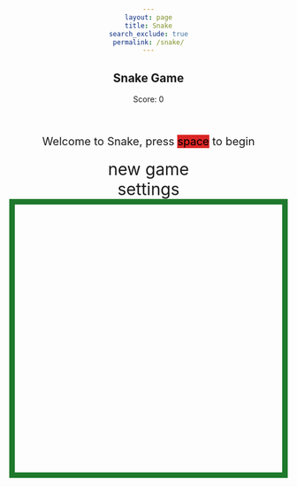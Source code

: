 ```yaml
---
layout: page
title: Snake
search_exclude: true
permalink: /snake/
---
```


<style>
    body {
        text-align: center;
    }

    .wrap {
        margin-left: auto;
        margin-right: auto;
    }

    canvas {
        border-style: solid;
        border-width: 10px;
        border-color: rgb(30, 121, 44);
        display: block;
        margin: 0 auto;
    }

    #gameover p, #setting p, #menu p {
        font-size: 20px;
    }

    #gameover a, #setting a, #menu a {
        font-size: 30px;
        display: block;
    }

    #gameover a:hover, #setting a:hover, #menu a:hover {
        cursor: pointer;
    }

    #menu {
        display: block;
    }

    #gameover {
        display: none;
    }

    #setting {
        display: none;
    }
</style>

<h2>Snake Game</h2>
<div class="container">
    <header class="pb-3 mb-4 border-bottom border-primary text-dark">
        <p class="fs-4">Score: <span id="score_value">0</span></p>
    </header>
    <div class="container bg-secondary" style="text-align:center;">
        <div id="menu" class="py-4 text-light">
            <p>Welcome to Snake, press <span style="background-color: rgb(220,37,37); color: #000000">space</span> to begin</p>
            <a id="new_game" class="link-alert">new game</a>
            <a id="setting_menu" class="link-alert">settings</a>
        </div>
        <div id="gameover" class="py-4 text-light">
            <p>Game Over, press <span style="background-color:rgb(220, 37, 37); color: #000000">space</span> to try again</p>
            <a id="new_game1" class="link-alert">new game</a>
            <a id="setting_menu1" class="link-alert">settings</a>
        </div>
        <canvas id="snake" class="wrap" width="800" height="800" tabindex="1"></canvas>
        <div id="setting" class="py-4 text-light">
            <p>Settings Screen, press <span style="background-color:rgb(220, 37, 37); color: #000000">space</span> to go back to playing</p>
            <a id="new_game2" class="link-alert">new game</a>
            <br>
            <p>Speed:
                <input id="speed1" type="radio" name="speed" value="200" checked />
                <label for="speed1">Slow</label>
                <input id="speed2" type="radio" name="speed" value="150" />
                <label for="speed2">Normal</label>
                <input id="speed3" type="radio" name="speed" value="100" />
                <label for="speed3">Fast</label>
            </p>
            <p>Wall:
                <input id="wallon" type="radio" name="wall" value="1" checked />
                <label for="wallon">On</label>
                <input id="walloff" type="radio" name="wall" value="0" />
                <label for="walloff">Off</label>
            </p>
        </div>
    </div>
</div>

<script>
(function () {
    const canvas = document.getElementById("snake");
    const ctx = canvas.getContext("2d");
    const SCREEN_SNAKE = 0;
    const SCREEN_MENU = -1, SCREEN_GAME_OVER = 1, SCREEN_SETTING = 2;
    const BLOCK = 20;
    const ele_score = document.getElementById("score_value");
    const speed_setting = document.getElementsByName("speed");
    const wall_setting = document.getElementsByName("wall");
    const screen_menu = document.getElementById("menu");
    const screen_game_over = document.getElementById("gameover");
    const screen_setting = document.getElementById("setting");
    const button_new_game = document.getElementById("new_game");
    const button_new_game1 = document.getElementById("new_game1");
    const button_new_game2 = document.getElementById("new_game2");
    const button_setting_menu = document.getElementById("setting_menu");
    const button_setting_menu1 = document.getElementById("setting_menu1");

    let SCREEN = SCREEN_MENU;
    let snake;
    let snake_dir;
    let snake_next_dir;
    let snake_speed;
    let food = { x: 0, y: 0 };
    let score;
    let wall;

    // Load baseball image for food
    const foodImage = new Image();
    foodImage.src = "https://upload.wikimedia.org/wikipedia/commons/0/0d/Baseball_and_glove.jpg";  // Link to baseball image

    // Set brown color for snake
    const snakeColor = "brown";

    // Game logic
    function initGame() {
        snake = [
            { x: 5, y: 5 },
            { x: 4, y: 5 },
            { x: 3, y: 5 }
        ];
        snake_dir = "RIGHT";
        snake_next_dir = "RIGHT";
        score = 0;
        food = {
            x: Math.floor(Math.random() * (canvas.width / BLOCK)),
            y: Math.floor(Math.random() * (canvas.height / BLOCK))
        };
        snake_speed = 150; // Default speed
        if (speed_setting[0].checked) {
            snake_speed = 200; // Slow
        } else if (speed_setting[1].checked) {
            snake_speed = 150; // Normal
        } else if (speed_setting[2].checked) {
            snake_speed = 100; // Fast
        }
        if (wall_setting[0].checked) {
            wall = true;
        } else {
            wall = false;
        }
        gameLoop();
    }

    function drawSnake() {
        ctx.fillStyle = snakeColor; // Brown snake
        for (let i = 0; i < snake.length; i++) {
            ctx.fillRect(snake[i].x * BLOCK, snake[i].y * BLOCK, BLOCK, BLOCK);
        }
    }

    function drawFood() {
        ctx.drawImage(foodImage, food.x * BLOCK, food.y * BLOCK, BLOCK, BLOCK);
    }

    function gameLoop() {
        ctx.clearRect(0, 0, canvas.width, canvas.height);
        drawSnake();
        drawFood();
        moveSnake();
        checkCollisions();
        ele_score.innerText = score;
        setTimeout(gameLoop, snake_speed);
    }

    function moveSnake() {
        let head = { ...snake[0] };
        switch (snake_next_dir) {
            case "UP":
                head.y--;
                break;
            case "DOWN":
                head.y++;
                break;
            case "LEFT":
                head.x--;
                break;
            case "RIGHT":
                head.x++;
                break;
        }

        snake.unshift(head);

        if (head.x === food.x && head.y === food.y) {
            score++;
            food = {
                x: Math.floor(Math.random() * (canvas.width / BLOCK)),
                y: Math.floor(Math.random() * (canvas.height / BLOCK))
            };
        } else {
            snake.pop();
        }

        snake_dir = snake_next_dir;
    }

    function checkCollisions() {
        let head = snake[0];

        // Check for wall collisions
        if (wall && (head.x < 0 || head.x >= canvas.width / BLOCK || head.y < 0 || head.y >= canvas.height / BLOCK)) {
            endGame();
        }

        // Check for self collisions
        for (let i = 1; i < snake.length; i++) {
            if (head.x === snake[i].x && head.y === snake[i].y) {
                endGame();
            }
        }
    }

    function endGame() {
        SCREEN = SCREEN_GAME_OVER;
        screen_game_over.style.display = "block";
        screen_menu.style.display = "none";
        screen_setting.style.display = "none";
    }

    // Event Listeners for controls and settings
    document.addEventListener("keydown", (e) => {
        if (e.key === "ArrowUp" && snake_dir !== "DOWN") {
            snake_next_dir = "UP";
        } else if (e.key === "ArrowDown" && snake_dir !== "UP") {
            snake_next_dir = "DOWN";
        } else if (e.key === "ArrowLeft" && snake_dir !== "RIGHT") {
            snake_next_dir = "LEFT";
        } else if (e.key === "ArrowRight" && snake_dir !== "LEFT") {
            snake_next_dir = "RIGHT";
        } else if (e.key === " " && SCREEN === SCREEN_MENU) {
            SCREEN = SCREEN_SNAKE;
            screen_menu.style.display = "none";
            screen_game_over.style.display = "none";
            screen_setting.style.display = "none";
            canvas.style.display = "block";
            initGame();
        } else if (e.key === " " && SCREEN === SCREEN_GAME_OVER) {
            SCREEN = SCREEN_SNAKE;
            screen_game_over.style.display = "none";
            screen_menu.style.display = "none";
            screen_setting.style.display = "none";
            canvas.style.display = "block";
            initGame();
        }
    });

    button_new_game.addEventListener("click", () => {
        SCREEN = SCREEN_SNAKE;
        screen_menu.style.display = "none";
        screen_game_over.style.display = "none";
        screen_setting.style.display = "none";
        canvas.style.display = "block";
        initGame();
    });

    button_new_game1.addEventListener("click", () => {
        SCREEN = SCREEN_SNAKE;
        screen_game_over.style.display = "none";
        screen_menu.style.display = "none";
        screen_setting.style.display = "none";
        canvas.style.display = "block";
        initGame();
    });

    button_new_game2.addEventListener("click", () => {
        SCREEN = SCREEN_SNAKE;
        screen_setting.style.display = "none";
        screen_menu.style.display = "none";
        screen_game_over.style.display = "none";
        canvas.style.display = "block";
        initGame();
    });

    button_setting_menu.addEventListener("click", () => {
        SCREEN = SCREEN_SETTING;
        screen_menu.style.display = "none";
        screen_game_over.style.display = "none";
        screen_setting.style.display = "block";
        canvas.style.display = "none";
    });

    button_setting_menu1.addEventListener("click", () => {
        SCREEN = SCREEN_SETTING;
        screen_game_over.style.display = "none";
        screen_menu.style.display = "none";
        screen_setting.style.display = "block";
        canvas.style.display = "none";
    });
})();
</script>
